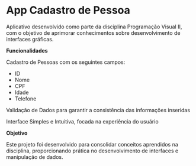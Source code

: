 # App Cadastro de Pessoa
Aplicativo desenvolvido como parte da disciplina Programação Visual II, com o objetivo de aprimorar conhecimentos sobre desenvolvimento de interfaces gráficas.

**Funcionalidades** 

Cadastro de Pessoas com os seguintes campos:

* ID
* Nome
* CPF
* Idade
* Telefone

Validação de Dados para garantir a consistência das informações inseridas

Interface Simples e Intuitiva, focada na experiência do usuário

**Objetivo**

Este projeto foi desenvolvido para consolidar conceitos aprendidos na disciplina, proporcionando prática no desenvolvimento de interfaces e manipulação de dados.
